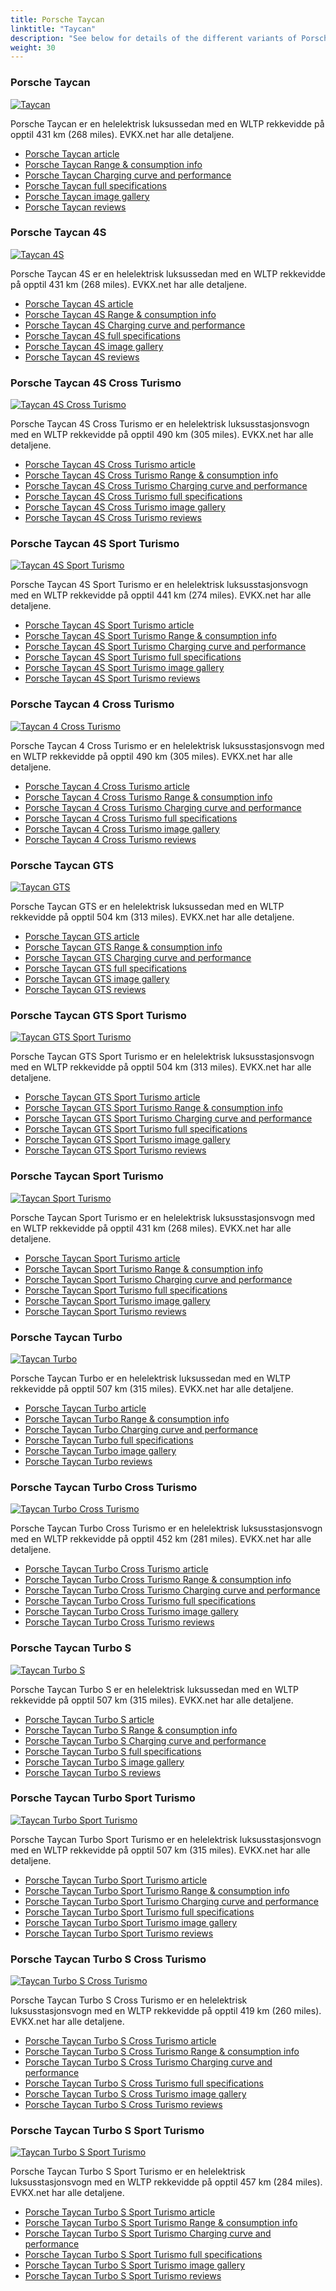 ```yaml
---
title: Porsche Taycan
linktitle: "Taycan"
description: "See below for details of the different variants of Porsche Taycan"
weight: 30
---
```

### Porsche Taycan

<a href="/models/porsche/taycan/taycan/"><img src="https://media.evkx.net/multimedia/models/porsche/taycan/taycan/main_1_st.jpg" class="img-fluid" alt="Taycan" ></a>

Porsche Taycan er en helelektrisk luksussedan med en WLTP rekkevidde på opptil 431 km (268 miles). EVKX.net har alle detaljene. 

- [Porsche Taycan article](/models/porsche/taycan/taycan/)
- [Porsche Taycan Range & consumption info](/models/porsche/taycan/taycan/rangeandconsumption)
- [Porsche Taycan Charging curve and performance](/models/porsche/taycan/taycan/chargingcurve)
- [Porsche Taycan full specifications](/models/porsche/taycan/taycan/specifications)
- [Porsche Taycan image gallery](/models/porsche/taycan/taycan/gallery)
- [Porsche Taycan reviews](/models/porsche/taycan/taycan/reviews)

### Porsche Taycan 4S

<a href="/models/porsche/taycan/taycan_4s/"><img src="https://media.evkx.net/multimedia/models/porsche/taycan/taycan_4s/main_1_st.jpg" class="img-fluid" alt="Taycan 4S" ></a>

Porsche Taycan 4S er en helelektrisk luksussedan med en WLTP rekkevidde på opptil 431 km (268 miles). EVKX.net har alle detaljene. 

- [Porsche Taycan 4S article](/models/porsche/taycan/taycan_4s/)
- [Porsche Taycan 4S Range & consumption info](/models/porsche/taycan/taycan_4s/rangeandconsumption)
- [Porsche Taycan 4S Charging curve and performance](/models/porsche/taycan/taycan_4s/chargingcurve)
- [Porsche Taycan 4S full specifications](/models/porsche/taycan/taycan_4s/specifications)
- [Porsche Taycan 4S image gallery](/models/porsche/taycan/taycan_4s/gallery)
- [Porsche Taycan 4S reviews](/models/porsche/taycan/taycan_4s/reviews)

### Porsche Taycan 4S Cross Turismo

<a href="/models/porsche/taycan/taycan_4s_cross_turismo/"><img src="https://media.evkx.net/multimedia/models/porsche/taycan/taycan_4s_cross_turismo/main_1_st.jpg" class="img-fluid" alt="Taycan 4S Cross Turismo" ></a>

Porsche Taycan 4S Cross Turismo er en helelektrisk luksusstasjonsvogn med en WLTP rekkevidde på opptil 490 km (305 miles). EVKX.net har alle detaljene. 

- [Porsche Taycan 4S Cross Turismo article](/models/porsche/taycan/taycan_4s_cross_turismo/)
- [Porsche Taycan 4S Cross Turismo Range & consumption info](/models/porsche/taycan/taycan_4s_cross_turismo/rangeandconsumption)
- [Porsche Taycan 4S Cross Turismo Charging curve and performance](/models/porsche/taycan/taycan_4s_cross_turismo/chargingcurve)
- [Porsche Taycan 4S Cross Turismo full specifications](/models/porsche/taycan/taycan_4s_cross_turismo/specifications)
- [Porsche Taycan 4S Cross Turismo image gallery](/models/porsche/taycan/taycan_4s_cross_turismo/gallery)
- [Porsche Taycan 4S Cross Turismo reviews](/models/porsche/taycan/taycan_4s_cross_turismo/reviews)

### Porsche Taycan 4S Sport Turismo

<a href="/models/porsche/taycan/taycan_4s_sport_turismo/"><img src="https://media.evkx.net/multimedia/models/porsche/taycan/taycan_4s_sport_turismo/main_1_st.jpg" class="img-fluid" alt="Taycan 4S Sport Turismo" ></a>

Porsche Taycan 4S Sport Turismo er en helelektrisk luksusstasjonsvogn med en WLTP rekkevidde på opptil 441 km (274 miles). EVKX.net har alle detaljene. 

- [Porsche Taycan 4S Sport Turismo article](/models/porsche/taycan/taycan_4s_sport_turismo/)
- [Porsche Taycan 4S Sport Turismo Range & consumption info](/models/porsche/taycan/taycan_4s_sport_turismo/rangeandconsumption)
- [Porsche Taycan 4S Sport Turismo Charging curve and performance](/models/porsche/taycan/taycan_4s_sport_turismo/chargingcurve)
- [Porsche Taycan 4S Sport Turismo full specifications](/models/porsche/taycan/taycan_4s_sport_turismo/specifications)
- [Porsche Taycan 4S Sport Turismo image gallery](/models/porsche/taycan/taycan_4s_sport_turismo/gallery)
- [Porsche Taycan 4S Sport Turismo reviews](/models/porsche/taycan/taycan_4s_sport_turismo/reviews)

### Porsche Taycan 4 Cross Turismo

<a href="/models/porsche/taycan/taycan_4_cross_turismo/"><img src="https://media.evkx.net/multimedia/models/porsche/taycan/taycan_4_cross_turismo/main_1_st.jpg" class="img-fluid" alt="Taycan 4 Cross Turismo" ></a>

Porsche Taycan 4 Cross Turismo er en helelektrisk luksusstasjonsvogn med en WLTP rekkevidde på opptil 490 km (305 miles). EVKX.net har alle detaljene. 

- [Porsche Taycan 4 Cross Turismo article](/models/porsche/taycan/taycan_4_cross_turismo/)
- [Porsche Taycan 4 Cross Turismo Range & consumption info](/models/porsche/taycan/taycan_4_cross_turismo/rangeandconsumption)
- [Porsche Taycan 4 Cross Turismo Charging curve and performance](/models/porsche/taycan/taycan_4_cross_turismo/chargingcurve)
- [Porsche Taycan 4 Cross Turismo full specifications](/models/porsche/taycan/taycan_4_cross_turismo/specifications)
- [Porsche Taycan 4 Cross Turismo image gallery](/models/porsche/taycan/taycan_4_cross_turismo/gallery)
- [Porsche Taycan 4 Cross Turismo reviews](/models/porsche/taycan/taycan_4_cross_turismo/reviews)

### Porsche Taycan GTS

<a href="/models/porsche/taycan/taycan_gts/"><img src="https://media.evkx.net/multimedia/models/porsche/taycan/taycan_gts/main_1_st.jpg" class="img-fluid" alt="Taycan GTS" ></a>

Porsche Taycan GTS er en helelektrisk luksussedan med en WLTP rekkevidde på opptil 504 km (313 miles). EVKX.net har alle detaljene. 

- [Porsche Taycan GTS article](/models/porsche/taycan/taycan_gts/)
- [Porsche Taycan GTS Range & consumption info](/models/porsche/taycan/taycan_gts/rangeandconsumption)
- [Porsche Taycan GTS Charging curve and performance](/models/porsche/taycan/taycan_gts/chargingcurve)
- [Porsche Taycan GTS full specifications](/models/porsche/taycan/taycan_gts/specifications)
- [Porsche Taycan GTS image gallery](/models/porsche/taycan/taycan_gts/gallery)
- [Porsche Taycan GTS reviews](/models/porsche/taycan/taycan_gts/reviews)

### Porsche Taycan GTS Sport Turismo

<a href="/models/porsche/taycan/taycan_gts_sport_turismo/"><img src="https://media.evkx.net/multimedia/models/porsche/taycan/taycan_gts_sport_turismo/main_1_st.jpg" class="img-fluid" alt="Taycan GTS Sport Turismo" ></a>

Porsche Taycan GTS Sport Turismo er en helelektrisk luksusstasjonsvogn med en WLTP rekkevidde på opptil 504 km (313 miles). EVKX.net har alle detaljene. 

- [Porsche Taycan GTS Sport Turismo article](/models/porsche/taycan/taycan_gts_sport_turismo/)
- [Porsche Taycan GTS Sport Turismo Range & consumption info](/models/porsche/taycan/taycan_gts_sport_turismo/rangeandconsumption)
- [Porsche Taycan GTS Sport Turismo Charging curve and performance](/models/porsche/taycan/taycan_gts_sport_turismo/chargingcurve)
- [Porsche Taycan GTS Sport Turismo full specifications](/models/porsche/taycan/taycan_gts_sport_turismo/specifications)
- [Porsche Taycan GTS Sport Turismo image gallery](/models/porsche/taycan/taycan_gts_sport_turismo/gallery)
- [Porsche Taycan GTS Sport Turismo reviews](/models/porsche/taycan/taycan_gts_sport_turismo/reviews)

### Porsche Taycan Sport Turismo

<a href="/models/porsche/taycan/taycan_sport_turismo/"><img src="https://media.evkx.net/multimedia/models/porsche/taycan/taycan_sport_turismo/main_1_st.jpg" class="img-fluid" alt="Taycan Sport Turismo" ></a>

Porsche Taycan Sport Turismo er en helelektrisk luksusstasjonsvogn med en WLTP rekkevidde på opptil 431 km (268 miles). EVKX.net har alle detaljene. 

- [Porsche Taycan Sport Turismo article](/models/porsche/taycan/taycan_sport_turismo/)
- [Porsche Taycan Sport Turismo Range & consumption info](/models/porsche/taycan/taycan_sport_turismo/rangeandconsumption)
- [Porsche Taycan Sport Turismo Charging curve and performance](/models/porsche/taycan/taycan_sport_turismo/chargingcurve)
- [Porsche Taycan Sport Turismo full specifications](/models/porsche/taycan/taycan_sport_turismo/specifications)
- [Porsche Taycan Sport Turismo image gallery](/models/porsche/taycan/taycan_sport_turismo/gallery)
- [Porsche Taycan Sport Turismo reviews](/models/porsche/taycan/taycan_sport_turismo/reviews)

### Porsche Taycan Turbo

<a href="/models/porsche/taycan/taycan_turbo/"><img src="https://media.evkx.net/multimedia/models/porsche/taycan/taycan_turbo/main_1_st.jpg" class="img-fluid" alt="Taycan Turbo" ></a>

Porsche Taycan Turbo er en helelektrisk luksussedan med en WLTP rekkevidde på opptil 507 km (315 miles). EVKX.net har alle detaljene. 

- [Porsche Taycan Turbo article](/models/porsche/taycan/taycan_turbo/)
- [Porsche Taycan Turbo Range & consumption info](/models/porsche/taycan/taycan_turbo/rangeandconsumption)
- [Porsche Taycan Turbo Charging curve and performance](/models/porsche/taycan/taycan_turbo/chargingcurve)
- [Porsche Taycan Turbo full specifications](/models/porsche/taycan/taycan_turbo/specifications)
- [Porsche Taycan Turbo image gallery](/models/porsche/taycan/taycan_turbo/gallery)
- [Porsche Taycan Turbo reviews](/models/porsche/taycan/taycan_turbo/reviews)

### Porsche Taycan Turbo Cross Turismo

<a href="/models/porsche/taycan/taycan_turbo_cross_turismo/"><img src="https://media.evkx.net/multimedia/models/porsche/taycan/taycan_turbo_cross_turismo/main_1_st.jpg" class="img-fluid" alt="Taycan Turbo Cross Turismo" ></a>

Porsche Taycan Turbo Cross Turismo er en helelektrisk luksusstasjonsvogn med en WLTP rekkevidde på opptil 452 km (281 miles). EVKX.net har alle detaljene. 

- [Porsche Taycan Turbo Cross Turismo article](/models/porsche/taycan/taycan_turbo_cross_turismo/)
- [Porsche Taycan Turbo Cross Turismo Range & consumption info](/models/porsche/taycan/taycan_turbo_cross_turismo/rangeandconsumption)
- [Porsche Taycan Turbo Cross Turismo Charging curve and performance](/models/porsche/taycan/taycan_turbo_cross_turismo/chargingcurve)
- [Porsche Taycan Turbo Cross Turismo full specifications](/models/porsche/taycan/taycan_turbo_cross_turismo/specifications)
- [Porsche Taycan Turbo Cross Turismo image gallery](/models/porsche/taycan/taycan_turbo_cross_turismo/gallery)
- [Porsche Taycan Turbo Cross Turismo reviews](/models/porsche/taycan/taycan_turbo_cross_turismo/reviews)

### Porsche Taycan Turbo S

<a href="/models/porsche/taycan/taycan_turbo_s/"><img src="https://media.evkx.net/multimedia/models/porsche/taycan/taycan_turbo_s/main_1_st.jpg" class="img-fluid" alt="Taycan Turbo S" ></a>

Porsche Taycan Turbo S er en helelektrisk luksussedan med en WLTP rekkevidde på opptil 507 km (315 miles). EVKX.net har alle detaljene. 

- [Porsche Taycan Turbo S article](/models/porsche/taycan/taycan_turbo_s/)
- [Porsche Taycan Turbo S Range & consumption info](/models/porsche/taycan/taycan_turbo_s/rangeandconsumption)
- [Porsche Taycan Turbo S Charging curve and performance](/models/porsche/taycan/taycan_turbo_s/chargingcurve)
- [Porsche Taycan Turbo S full specifications](/models/porsche/taycan/taycan_turbo_s/specifications)
- [Porsche Taycan Turbo S image gallery](/models/porsche/taycan/taycan_turbo_s/gallery)
- [Porsche Taycan Turbo S reviews](/models/porsche/taycan/taycan_turbo_s/reviews)

### Porsche Taycan Turbo Sport Turismo

<a href="/models/porsche/taycan/taycan_turbo_sport_turismo/"><img src="https://media.evkx.net/multimedia/models/porsche/taycan/taycan_turbo_sport_turismo/main_1_st.jpg" class="img-fluid" alt="Taycan Turbo Sport Turismo" ></a>

Porsche Taycan Turbo Sport Turismo er en helelektrisk luksusstasjonsvogn med en WLTP rekkevidde på opptil 507 km (315 miles). EVKX.net har alle detaljene. 

- [Porsche Taycan Turbo Sport Turismo article](/models/porsche/taycan/taycan_turbo_sport_turismo/)
- [Porsche Taycan Turbo Sport Turismo Range & consumption info](/models/porsche/taycan/taycan_turbo_sport_turismo/rangeandconsumption)
- [Porsche Taycan Turbo Sport Turismo Charging curve and performance](/models/porsche/taycan/taycan_turbo_sport_turismo/chargingcurve)
- [Porsche Taycan Turbo Sport Turismo full specifications](/models/porsche/taycan/taycan_turbo_sport_turismo/specifications)
- [Porsche Taycan Turbo Sport Turismo image gallery](/models/porsche/taycan/taycan_turbo_sport_turismo/gallery)
- [Porsche Taycan Turbo Sport Turismo reviews](/models/porsche/taycan/taycan_turbo_sport_turismo/reviews)

### Porsche Taycan Turbo S Cross Turismo

<a href="/models/porsche/taycan/taycan_turbo_s_cross_turismo/"><img src="https://media.evkx.net/multimedia/models/porsche/taycan/taycan_turbo_s_cross_turismo/main_1_st.jpg" class="img-fluid" alt="Taycan Turbo S Cross Turismo" ></a>

Porsche Taycan Turbo S Cross Turismo er en helelektrisk luksusstasjonsvogn med en WLTP rekkevidde på opptil 419 km (260 miles). EVKX.net har alle detaljene. 

- [Porsche Taycan Turbo S Cross Turismo article](/models/porsche/taycan/taycan_turbo_s_cross_turismo/)
- [Porsche Taycan Turbo S Cross Turismo Range & consumption info](/models/porsche/taycan/taycan_turbo_s_cross_turismo/rangeandconsumption)
- [Porsche Taycan Turbo S Cross Turismo Charging curve and performance](/models/porsche/taycan/taycan_turbo_s_cross_turismo/chargingcurve)
- [Porsche Taycan Turbo S Cross Turismo full specifications](/models/porsche/taycan/taycan_turbo_s_cross_turismo/specifications)
- [Porsche Taycan Turbo S Cross Turismo image gallery](/models/porsche/taycan/taycan_turbo_s_cross_turismo/gallery)
- [Porsche Taycan Turbo S Cross Turismo reviews](/models/porsche/taycan/taycan_turbo_s_cross_turismo/reviews)

### Porsche Taycan Turbo S Sport Turismo

<a href="/models/porsche/taycan/taycan_turbo_s_sport_turismo/"><img src="https://media.evkx.net/multimedia/models/porsche/taycan/taycan_turbo_s_sport_turismo/main_1_st.jpg" class="img-fluid" alt="Taycan Turbo S Sport Turismo" ></a>

Porsche Taycan Turbo S Sport Turismo er en helelektrisk luksusstasjonsvogn med en WLTP rekkevidde på opptil 457 km (284 miles). EVKX.net har alle detaljene. 

- [Porsche Taycan Turbo S Sport Turismo article](/models/porsche/taycan/taycan_turbo_s_sport_turismo/)
- [Porsche Taycan Turbo S Sport Turismo Range & consumption info](/models/porsche/taycan/taycan_turbo_s_sport_turismo/rangeandconsumption)
- [Porsche Taycan Turbo S Sport Turismo Charging curve and performance](/models/porsche/taycan/taycan_turbo_s_sport_turismo/chargingcurve)
- [Porsche Taycan Turbo S Sport Turismo full specifications](/models/porsche/taycan/taycan_turbo_s_sport_turismo/specifications)
- [Porsche Taycan Turbo S Sport Turismo image gallery](/models/porsche/taycan/taycan_turbo_s_sport_turismo/gallery)
- [Porsche Taycan Turbo S Sport Turismo reviews](/models/porsche/taycan/taycan_turbo_s_sport_turismo/reviews)

